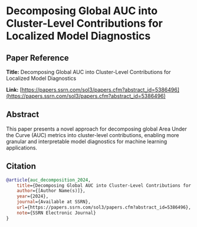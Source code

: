 # Decomposing Global AUC into Cluster-Level Contributions for Localized Model Diagnostics

## Paper Reference

**Title:** Decomposing Global AUC into Cluster-Level Contributions for Localized Model Diagnostics

**Link:** [https://papers.ssrn.com/sol3/papers.cfm?abstract_id=5386496](https://papers.ssrn.com/sol3/papers.cfm?abstract_id=5386496)

## Abstract

This paper presents a novel approach for decomposing global Area Under the Curve (AUC) metrics into cluster-level contributions, enabling more granular and interpretable model diagnostics for machine learning applications.

## Citation

```bibtex
@article{auc_decomposition_2024,
    title={Decomposing Global AUC into Cluster-Level Contributions for Localized Model Diagnostics},
    author={[Author Name(s)]},
    year={2024},
    journal={Available at SSRN},
    url={https://papers.ssrn.com/sol3/papers.cfm?abstract_id=5386496},
    note={SSRN Electronic Journal}
}
```


